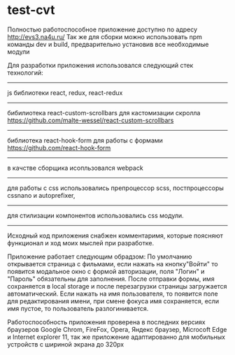 # test-cvt
Полностью работоспособное приложение доступно по адресу http://evs3.na4u.ru/
Так же для сборки можно использовать npm команды dev и build, предварительно установив все необходимые модули

Для разработки приложения использовался следующий стек технологий:
*********
js библиотеки react, redux, react-redux
******
 бибилиотека react-custom-scrollbars для кастомизации скролла https://github.com/malte-wessel/react-custom-scrollbars
 *****
 библиотека react-hook-form для работы с формами https://github.com/react-hook-form
 *****
 в качстве сборщика исопльзовался webpack
 *****
 для работы с css использовались препроцессор scss, постпроцессоры cssnano и autoprefixer, 
 *****
 для стилизации компонентов использовались css модули.
 ***
 
 Исходный код приложения снабжен комментаримя, которые поясняют функционал и ход моих мыслей при разработке.
 
 Приложение работает следующим обрадзом:
 По умолчанию открывается страница с фильмами, если нажать на кнопку"Войти" то появится модальное окно с формой авторизации, поля "Логин" и "Пароль" обязательны для заполнения. После отправки формы, имя сохраняется в local storage и после перезагрузки страницы загружается автоматический.
 Если нажать на имя пользователя, то появится поле для редактирования имени, при смене фокуса имя сохраняется, если имя пустое, то пользователь разлогинивается.
 
 Работоспособность приложения проверена в последних версиях браузеров Google Chrom, FireFox, Opera, Яндекс браузер, Microcoft Edge и Internet explorer 11, так же приложение адаптированно для мобильных устройств с шириной экрана до 320px
